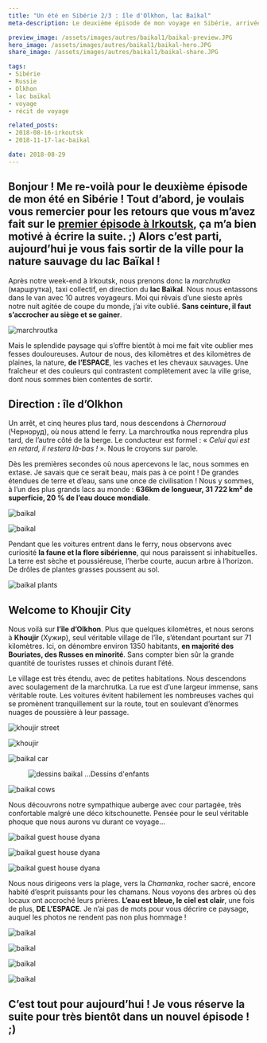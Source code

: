 ```yaml
---
title: "Un été en Sibérie 2/3 : île d'Olkhon, lac Baïkal"
meta-description: Le deuxième épisode de mon voyage en Sibérie, arrivée à Khoujir, sur l'île d'Olkhon.

preview_image: /assets/images/autres/baikal1/baikal-preview.JPG
hero_image: /assets/images/autres/baikal1/baikal-hero.JPG
share_image: /assets/images/autres/baikal1/baikal-share.JPG

tags:
- Sibérie
- Russie
- Olkhon
- lac baïkal
- voyage
- récit de voyage

related_posts:
- 2018-08-16-irkoutsk
- 2018-11-17-lac-baikal

date: 2018-08-29
---
```

<h2 class="is-chapo">Bonjour ! Me re-voilà pour le deuxième épisode de mon été en Sibérie ! Tout d’abord, je voulais vous remercier pour les retours que vous m’avez fait sur le <a href="http://www.socio-jam.com/blog/2018/08/irkoutsk.html" target="_blank">premier épisode à Irkoutsk</a>, ça m’a bien motivé à écrire la suite. ;) Alors c’est parti, aujourd’hui je vous fais sortir de la ville pour la nature sauvage du lac Baïkal !</h2> 


Après notre week-end à Irkoutsk, nous prenons donc la *marchrutka* (маршрутка), taxi collectif, en direction du **lac Baïkal**. Nous nous entassons dans le van avec 10 autres voyageurs. Moi qui rêvais d’une sieste après notre nuit agitée de coupe du monde, j’ai vite oublié. **Sans ceinture, il faut s’accrocher au siège et se gainer**. 


![marchroutka](/assets/images/autres/baikal1/baikal1.JPG)

Mais le splendide paysage qui s’offre bientôt à moi me fait vite oublier mes fesses douloureuses. Autour de nous, des kilomètres et des kilomètres de plaines, la nature, **de l’ESPACE**, les vaches et les chevaux sauvages. Une fraîcheur et des couleurs qui contrastent complètement avec la ville grise, dont nous sommes bien contentes de sortir. 

## Direction : île d’Olkhon

Un arrêt, et cinq heures plus tard, nous descendons à *Chernoroud* (Черноруд), où nous attend le ferry. La marchroutka nous reprendra plus tard, de l’autre côté de la berge. Le conducteur est formel : « *Celui qui est en retard, il restera là-bas !* ». Nous le croyons sur parole.

Dès les premières secondes où nous apercevons le lac, nous sommes en extase. Je savais que ce serait beau, mais pas à ce point ! De grandes étendues de terre et d’eau, sans une once de civilisation ! Nous y sommes, à l’un des plus grands lacs au monde : **636km de longueur, 31 722 km² de superficie, 20 % de l’eau douce mondiale**. 

![baikal](/assets/images/autres/baikal1/baikal2bis.JPG)

![baikal](/assets/images/autres/baikal1/baikal2bis2.JPG)

Pendant que les voitures entrent dans le ferry, nous observons avec curiosité **la faune et la flore sibérienne**, qui nous paraissent si inhabituelles. La terre est sèche et poussiéreuse, l’herbe courte, aucun arbre à l’horizon. De drôles de plantes grasses poussent au sol. 

![baikal plants](/assets/images/autres/baikal1/baikal2.JPG)

## Welcome to Khoujir City 

Nous voilà sur **l’île d’Olkhon**. Plus que quelques kilomètres, et nous serons à **Khoujir** (Хужир), seul véritable village de l’île, s’étendant pourtant sur 71 kilomètres. Ici, on dénombre environ 1350 habitants, **en majorité des Bouriates, des Russes en minorité**. Sans compter bien sûr la grande quantité de touristes russes et chinois durant l’été. 

Le village est très étendu, avec de petites habitations. Nous descendons avec soulagement de la marchrutka. La rue est d’une largeur immense, sans véritable route. Les voitures évitent habilement les nombreuses vaches qui se promènent tranquillement sur la route, tout en soulevant d’énormes nuages de poussière à leur passage. 

![khoujir street](/assets/images/autres/baikal1/baikal3.JPG)

![khoujir](/assets/images/autres/baikal1/baikal4.JPG)

![baikal car](/assets/images/autres/baikal1/baikal5.JPG)

<figure class="image">
    <img src="/assets/images/autres/baikal1/baikal5bis.JPG" alt="dessins baikal">
    <span class="is-credits">...Dessins d'enfants</span>
</figure>

![baikal cows](/assets/images/autres/baikal1/baikal6.JPG)

Nous découvrons notre sympathique auberge avec cour partagée, très confortable malgré une déco kitschounette. Pensée pour le seul véritable phoque que nous aurons vu durant ce voyage…

![baikal guest house dyana](/assets/images/autres/baikal1/baikal7.JPG)

![baikal guest house dyana](/assets/images/autres/baikal1/baikal8.JPG)

![baikal guest house dyana](/assets/images/autres/baikal1/baikal9.JPG)

Nous nous dirigeons vers la plage, vers la *Chamanka*, rocher sacré, encore habité d’esprit puissants pour les chamans. Nous voyons des arbres où des locaux ont accroché leurs prières. **L’eau est bleue, le ciel est clair**, une fois de plus, **DE L’ESPACE**. Je n’ai pas de mots pour vous décrire ce paysage, auquel les photos ne rendent pas non plus hommage !

![baikal](/assets/images/autres/baikal1/baikal10.JPG)

![baikal](/assets/images/autres/baikal1/baikal11.JPG)

![baikal](/assets/images/autres/baikal1/baikal12.JPG)

![baikal](/assets/images/autres/baikal1/baikal13.JPG)

## C’est tout pour aujourd’hui ! Je vous réserve la suite pour très bientôt dans un nouvel épisode ! ;)